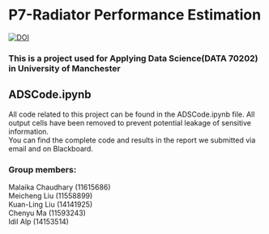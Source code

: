# P7-Radiator Performance Estimation
[![DOI](https://zenodo.org/badge/DOI/10.5281/zenodo.15390754.svg)](https://doi.org/10.5281/zenodo.15390754)
### This is a project used for Applying Data Science(DATA 70202) in University of Manchester

## ADSCode.ipynb
All code related to this project can be found in the ADSCode.ipynb file. All output cells have been removed to prevent potential leakage of sensitive information.  
You can find the complete code and results in the report we submitted via email and on Blackboard.
 
### Group members:  
Malaika Chaudhary (11615686)  
Meicheng Liu (11558899)  
Kuan-Ling Liu (14141925)  
Chenyu Ma (11593243)  
Idil Alp (14153514)  

